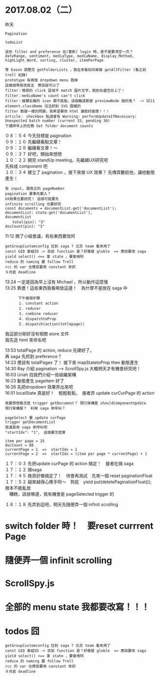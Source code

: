 # 2017.08.02（二）

昨天

```
Pagination

todoList

這些 filter and preference 在(重新) login 時，是不是要清空一次？
dateRange, sentiment, mediaType, mediaName, display_Method, highLight_Word, sorting, cluster, itemPerPage

等 Eason 調整完 getFolderLists ，我在來看如何串接 getAllFilter (看之前 trell 紀錄)
prototype 有兩個 dropdown menu 跑掉
這幾個等我改寫法　應該就可以了
filter：情感的 click 區域不 match 圖片文字，跑到右邊空白上了！
filter：mediaName's count can't click
filter：媒體名稱的 icon 類不能點，這個難道都是 previewNode 搞的鬼？　-> IE11 element.className 沒法抓到 SVG 圖檔的
filter 都是一樣的問題，我希望要改 html 讓我好處理！！！
article： checkbox 點選會有 Warning: performUpdateIfNecessary: Unexpected batch number (current 33, pending 30)
下禮拜早上的任務 Get folder document counts
```

０８：５４ 今天目標是 pagination  
０９：１０ 先繼續看點文章！  
０９：２８ 繼續看文章！～  
０９：３７ 好吧，開始來想想  
１０：２２ 開完 standUp meeting，先繼續UX研究吧  
先拆成 component 吧  
１０：３４ 建立了 pagination ，接下來做 UX 效果？ 先傳頁數給他，讓他動態產生！  

```
有 input, 跟真正的 pageNumber
pagination 要事先載入？
UX效果也要研究！ 這個可能要先
infinite scrolling 也要研究
const documents = documentList.get('documentList');
documentList: state.get('documentList'),
documentList
　　total(pin): "3"
docCount(pin): "3"
```

11:12 開了小組會議，有些東西要改阿
```
getGroupCustomconfig 拉到 saga ? 北京 team 看來用了
const GID 拿組ID -> 目前 function 是？好像是 globle  => 應該要改 saga
yield select() <== 拿 state ，要會用阿
reduce 的 naming 要 follow Trell
rcc 的 var 也應該要用 constant 來抓
９月底 deadline 
```

13:24 一定是因為早上沒有 Michael ，所以動作這麼慢  
13:25 靠邀！這些東西我看嘛放這邊！　為什摩不是放在 saga 中  
```
      下午幾個步驟
      １．constant action
      ２．reducer
      ３．combine reducer
      ４．dispatchtoProp
      ５．dispatch(action(totlepage))
```
我這部分剛好沒有相關 store 文件  
我先造 html 來命名吧  

13:53 totalPage 的 action, reduce 先建好了。  
再 saga 先抓到 preference ?  
14:23 應該有 totalPages 了！ 接下來 mapStatetoProp then 動態產生  
14:30 Ray 介紹 pagination --> ScrollSpy.js 大概明天才有機會研究吧！  
16:03 Uriah 找我們介紹一些組織架構  
16:23 動態產生 pageItem 好了  
16:26 先把dropdown 效果弄出來吧  
16:51 localState 真是好！　輕輕鬆鬆。　接者弄 update curCurPage 的 action  

```
我要想想看怎麼 trigger getDocument？ 現行架構是 shouldComponentUpdate  
現行架構是？　利用 saga 來呼叫？  

pageSelect 要 update curPage
trigger getDocumentList
我還是用 saga 來呼叫吧
"startIdx": "1",　這個要怎麼算

item per page = 25
docCount = 80
currentPage = 1  =>  startIdx = 1
currentPage = 2  =>  startIdx = (item per page * currentPage) + 1
```


１７：０３ 先把update curPage 的 action 搞定！　接者在搞 saga   
１７：１２ 搞saga  
１７：４５ 換頁好像搞定了！　待會再測試　先來一個 reset paginationFloat  
１７：５２ 越來越得心應手阿～　狗屁　yield put(deletePaginationFloat());　根本不能亂放  
　糟糕，該放哪邊，我有機會是 pageSelected trigger 的  

１８：１８ 先弄到這吧，明天先隨便弄一個 infinit scrolling  

# switch folder 時！　要reset currrent Page
# 隨便弄一個 infinit scrolling
# ScrollSpy.js
# 全部的 menu state 我都要改寫！！！

# todos 囧
```
getGroupCustomconfig 拉到 saga ? 北京 team 看來用了
const GID 拿組ID -> 目前 function 是？好像是 globle  => 應該要改 saga
yield select() <== 拿 state ，要會用阿
reduce 的 naming 要 follow Trell
rcc 的 var 也應該要用 constant 來抓
９月底 deadline 
```

      
